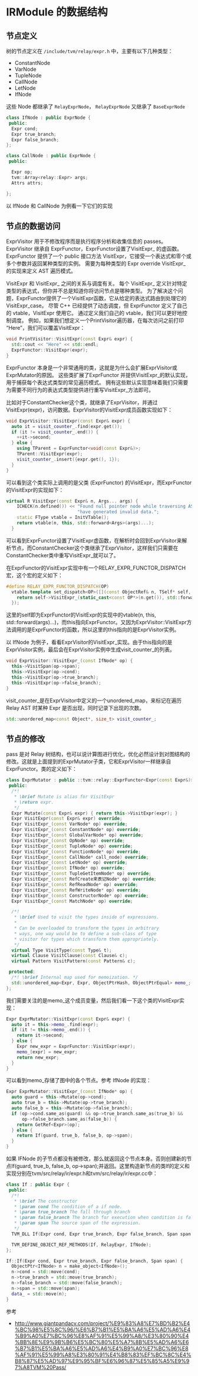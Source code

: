 # IRModule 的数据结构

## 节点定义

树的节点定义在 `/include/tvm/relay/expr.h` 中，主要有以下几种类型：
- ConstantNode
- VarNode
- TupleNode
- CallNode
- LetNode
- IfNode

这些 Node 都继承了 `RelayExprNode`， `RelayExprNode` 又继承了 `BaseExprNode`

```c++
class IfNode : public ExprNode {
 public:
  Expr cond;
  Expr true_branch;
  Expr false_branch;
};

class CallNode : public ExprNode {
 public:

  Expr op;
  tvm::Array<relay::Expr> args;
  Attrs attrs;

};
```

以 IfNode 和 CallNode 为例看一下它们的实现

## 节点的数据访问

ExprVisitor 用于不修改程序而是执行程序分析和收集信息的 passes。ExprVisitor 继承自 ExprFunctor，ExprFunctor设置了VisitExpr_ 的虚函数。 ExprFunctor 提供了一个 public 接口方法 VisitExpr，它接受一个表达式和零个或多个参数并返回某种类型的实例。 需要为每种类型的 Expr override VisitExpr_ 的实现来定义 AST 遍历模式。

VisitExpr 和 VisitExpr_ 之间的关系与调度有关。 每个 VisitExpr_ 定义针对特定类型的表达式，但你并不总是知道你将访问节点是哪种类型。 为了解决这个问题，ExprFunctor提供了一个VisitExpr函数，它从给定的表达式路由到处理它的 VisitExpr_case。 尽管 C++ 已经提供了动态调度，但 ExprFunctor 定义了自己的 vtable，VisitExpr 使用它。 通过定义我们自己的 vtable，我们可以更好地控制调度。 例如，如果我们想定义一个PrintVisitor遍历器，在每次访问之前打印 “Here”，我们可以覆盖VisitExpr：

```c++
void PrintVisitor::VisitExpr(const Expr& expr) {
  std::cout << "Here" << std::endl;
  ExprFunctor::VisitExpr(expr);
}
```

ExprFunctor 本身是一个非常通用的类，这就是为什么会扩展ExprVisitor或ExprMutator的原因。 这些类扩展了ExprFunctor 并提供VisitExpr_的默认实现，用于捕获每个表达式类型的常见遍历模式。 拥有这些默认实现意味着我们只需要为需要不同行为的表达式类型提供进行重写VisitExpr_方法即可。

比如对于ConstantChecker这个类，就继承了ExprVisitor，并通过VisitExpr(expr)，访问数据。ExprVisitor的VisitExpr成员函数实现如下：

```c++
void ExprVisitor::VisitExpr(const Expr& expr) {
  auto it = visit_counter_.find(expr.get());
  if (it != visit_counter_.end()) {
    ++it->second;
  } else {
    using TParent = ExprFunctor<void(const Expr&)>;
    TParent::VisitExpr(expr);
    visit_counter_.insert({expr.get(), 1});
  }
}
```

可以看到这个类实际上调用的是父类 (ExprFunctor) 的VisitExpr，而ExprFunctor的VisitExpr的实现如下：

```c++
virtual R VisitExpr(const Expr& n, Args... args) {
    ICHECK(n.defined()) << "Found null pointer node while traversing AST. The previous pass may "
                           "have generated invalid data.";
    static FType vtable = InitVTable();
    return vtable(n, this, std::forward<Args>(args)...);
  }
```

可以看到ExprFunctor设置了VisitExpr虚函数，在解析时会回到ExprVisitor来解析节点，而ConstantChecker这个类继承了ExprVisitor，这样我们只需要在ConstantChecker类中重写VisitExpr_就可以了。

在ExprFunctor的VisitExpr实现中有一个RELAY_EXPR_FUNCTOR_DISPATCH宏，这个宏的定义如下：

```c++
#define RELAY_EXPR_FUNCTOR_DISPATCH(OP)                                                    \
  vtable.template set_dispatch<OP>([](const ObjectRef& n, TSelf* self, Args... args) {     \
    return self->VisitExpr_(static_cast<const OP*>(n.get()), std::forward<Args>(args)...); \
  });
```

这里的self即为ExprFunctor的VisitExpr的实现中的vtable(n, this, std::forward<Args>(args)...)，而this指向ExprFunctor。又因为ExprVisitor::VisitExpr方法调用的是ExprFunctor的函数，所以这里的this指向的是ExprVisitor实例。

以 IfNode 为例子，看看ExprVisitor的VisitExpr_实现。由于this指向的是ExprVisitor实例，最后会在ExprVisitor实例中生成visit_counter_的列表。

```c++
void ExprVisitor::VisitExpr_(const IfNode* op) {
  this->VisitSpan(op->span);
  this->VisitExpr(op->cond);
  this->VisitExpr(op->true_branch);
  this->VisitExpr(op->false_branch);
}
```

visit_counter_是在ExprVisitor中定义的一个unordered_map，来标记在遍历 Relay AST 时某种 Expr 是否出现，同时记录下出现的次数。

```c++
std::unordered_map<const Object*, size_t> visit_counter_;
```

## 节点的修改

pass 是对 Relay 树结构，也可以说计算图进行优化，优化必然设计到对图结构的修改。这就是上面提到的ExprMutator子类，它和ExprVisitor一样继承自ExprFunctor。类的定义如下：

```c++
class ExprMutator : public ::tvm::relay::ExprFunctor<Expr(const Expr&)> {
 public:
  /*!
   * \brief Mutate is alias for VisitExpr
   * \return expr.
   */
  Expr Mutate(const Expr& expr) { return this->VisitExpr(expr); }
  Expr VisitExpr(const Expr& expr) override;
  Expr VisitExpr_(const VarNode* op) override;
  Expr VisitExpr_(const ConstantNode* op) override;
  Expr VisitExpr_(const GlobalVarNode* op) override;
  Expr VisitExpr_(const OpNode* op) override;
  Expr VisitExpr_(const TupleNode* op) override;
  Expr VisitExpr_(const FunctionNode* op) override;
  Expr VisitExpr_(const CallNode* call_node) override;
  Expr VisitExpr_(const LetNode* op) override;
  Expr VisitExpr_(const IfNode* op) override;
  Expr VisitExpr_(const TupleGetItemNode* op) override;
  Expr VisitExpr_(const RefCreate来表记Node* op) override;
  Expr VisitExpr_(const RefReadNode* op) override;
  Expr VisitExpr_(const RefWriteNode* op) override;
  Expr VisitExpr_(const ConstructorNode* op) override;
  Expr VisitExpr_(const MatchNode* op) override;

  /*!
   * \brief Used to visit the types inside of expressions.
   *
   * Can be overloaded to transform the types in arbitrary
   * ways, one way would be to define a sub-class of type
   * visitor for types which transform them appropriately.
   */
  virtual Type VisitType(const Type& t);
  virtual Clause VisitClause(const Clause& c);
  virtual Pattern VisitPattern(const Pattern& c);

 protected:
  /*! \brief Internal map used for memoization. */
  std::unordered_map<Expr, Expr, ObjectPtrHash, ObjectPtrEqual> memo_;
};
```
我们需要关注的是memo_这个成员变量，然后我们看一下这个类的VisitExpr实现：

```c++
Expr ExprMutator::VisitExpr(const Expr& expr) {
  auto it = this->memo_.find(expr);
  if (it != this->memo_.end()) {
    return it->second;
  } else {
    Expr new_expr = ExprFunctor::VisitExpr(expr);
    memo_[expr] = new_expr;
    return new_expr;
  }
}
```

可以看到memo_存储了图中的各个节点。参考 IfNode 的实现：

```c++
Expr ExprMutator::VisitExpr_(const IfNode* op) {
  auto guard = this->Mutate(op->cond);
  auto true_b = this->Mutate(op->true_branch);
  auto false_b = this->Mutate(op->false_branch);
  if (op->cond.same_as(guard) && op->true_branch.same_as(true_b) &&
      op->false_branch.same_as(false_b)) {
    return GetRef<Expr>(op);
  } else {
    return If(guard, true_b, false_b, op->span);
  }
}
```

如果 IFNode 的子节点都没有被修改，那么就返回这个节点本身。否则创建新的节点If(guard, true_b, false_b, op->span);并返回。这里构造新节点的类If的定义和实现分别在tvm/src/relay/ir/expr.h和tvm/src/relay/ir/expr.cc中：

```c++
class If : public Expr {
 public:
  /*!
   * \brief The constructor
   * \param cond The condition of a if node.
   * \param true_branch The fall through branch
   * \param false_branch The branch for execution when condition is false.
   * \param span The source span of the expression.
   */
  TVM_DLL If(Expr cond, Expr true_branch, Expr false_branch, Span span = Span());

  TVM_DEFINE_OBJECT_REF_METHODS(If, RelayExpr, IfNode);
};

If::If(Expr cond, Expr true_branch, Expr false_branch, Span span) {
  ObjectPtr<IfNode> n = make_object<IfNode>();
  n->cond = std::move(cond);
  n->true_branch = std::move(true_branch);
  n->false_branch = std::move(false_branch);
  n->span = std::move(span);
  data_ = std::move(n);
}
```

参考
- http://www.giantpandacv.com/project/%E9%83%A8%E7%BD%B2%E4%BC%98%E5%8C%96/%E6%B7%B1%E5%BA%A6%E5%AD%A6%E4%B9%A0%E7%BC%96%E8%AF%91%E5%99%A8/%E3%80%90%E4%BB%8E%E9%9B%B6%E5%BC%80%E5%A7%8B%E5%AD%A6%E6%B7%B1%E5%BA%A6%E5%AD%A6%E4%B9%A0%E7%BC%96%E8%AF%91%E5%99%A8%E3%80%91%E4%B8%83%EF%BC%8C%E4%B8%87%E5%AD%97%E9%95%BF%E6%96%87%E5%85%A5%E9%97%A8TVM%20Pass/